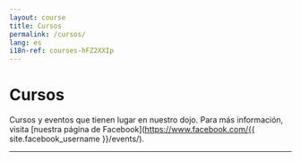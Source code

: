```yaml
---
layout: course
title: Cursos
permalink: /cursos/
lang: es
i18n-ref: courses-hFZ2XXIp
---
```


# Cursos

Cursos y eventos que tienen lugar en nuestro dojo. Para más información, visita [nuestra página de Facebook](https://www.facebook.com/{{ site.facebook_username }}/events/).

<hr>

